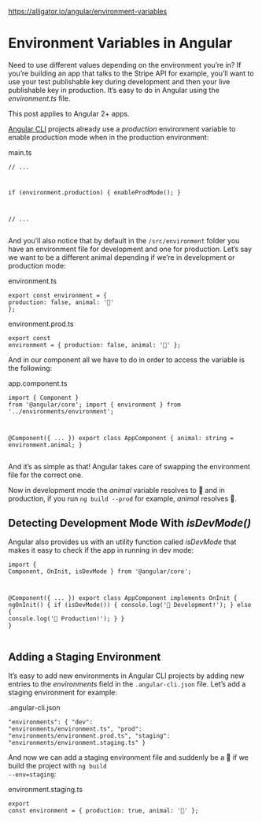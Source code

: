 <a href="https://alligator.io/angular/environment-variables">https://alligator.io/angular/environment-variables</a><div id="articleHeader"><h1>Environment Variables in Angular</h1></div><p>Need to use different values depending on the environment you’re in? If you’re building an app that talks to the Stripe API for example, you’ll want to use your test publishable key during development and then your live publishable key in production. It’s easy to do in Angular using the <em>environment.ts</em> file.</p><p> This post applies to Angular 2+ apps.</p><p><a href="/angular/angular-cli/" target="_blank">Angular CLI</a> projects already use a <em>production</em> environment variable to enable production mode when in the production environment:</p><p>main.ts</p><pre><code>// ...

if (environment.production) {
  enableProdMode();
}

// ...</code></pre><p>And you’ll also notice that by default in the <code>/src/environment</code> folder you have an environment file for development and one for production. Let’s say we want to be a different animal depending if we’re in development or production mode:</p><p>environment.ts</p><pre><code>export const environment = {
  production: false,
  animal: '🐊'
};</code></pre><p>environment.prod.ts</p><pre><code>export const environment = {
  production: false,
  animal: '🐔'
};</code></pre><p>And in our component all we have to do in order to access the variable is the following:</p><p>app.component.ts</p><pre><code>import { Component } from '@angular/core';
import { environment } from '../environments/environment';

@Component({ ... })
export class AppComponent {
  animal: string = environment.animal;
}</code></pre><p>And it’s as simple as that! Angular takes care of swapping the environment file for the correct one.</p><p>Now in development mode the <em>animal</em> variable resolves to 🐊 and in production, if you run <code>ng build --prod</code> for example, <em>animal</em> resolves 🐔.</p><h2 id="detecting-development-mode-with-isdevmode">Detecting Development Mode With <em>isDevMode()</em></h2><p>Angular also provides us with an utility function called <em>isDevMode</em> that makes it easy to check if the app in running in dev mode:</p><pre><code>import { Component, OnInit, isDevMode } from '@angular/core';

@Component({ ... })
export class AppComponent implements OnInit {
  ngOnInit() {
    if (isDevMode()) {
      console.log('👋 Development!');
    } else {
      console.log('💪 Production!');
    }
  }
}</code></pre><h2 id="adding-a-staging-environment">Adding a Staging Environment</h2><p>It’s easy to add new environments in Angular CLI projects by adding new entries to the <em>environments</em> field in the <code>.angular-cli.json</code> file. Let’s add a staging environment for example:</p><p>.angular-cli.json</p><pre><code>"environments": {
  "dev": "environments/environment.ts",
  "prod": "environments/environment.prod.ts",
  "staging": "environments/environment.staging.ts"
}</code></pre><p>And now we can add a staging environment file and suddenly be a 🐻 if we build the project with <code>ng build --env=staging</code>:</p><p>environment.staging.ts</p><pre><code>export const environment = {
  production: true,
  animal: '🐻'
};</code></pre>